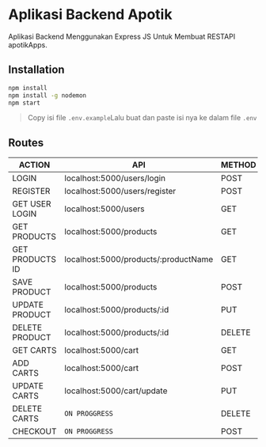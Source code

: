 # Aplikasi Backend Apotik
Aplikasi Backend Menggunakan Express JS Untuk Membuat RESTAPI apotikApps.

## Installation
```sh
npm install
npm install -g nodemon
npm start
```
> Copy isi file `.env.example`Lalu buat dan paste isi nya ke dalam file `.env` 

## Routes

| ACTION | API | METHOD | AUTHH |
| ------ | ------ | ------ | ------ |
| LOGIN | localhost:5000/users/login | POST | NO |
| REGISTER | localhost:5000/users/register | POST | NO |
| GET USER LOGIN | localhost:5000/users | GET | USER/ADMIN/SUPERADMIN |
| GET PRODUCTS | localhost:5000/products | GET | USER/ADMIN/SUPERADMIN |
| GET PRODUCTS ID | localhost:5000/products/:productName | GET | USER/ADMIN/SUPERADMIN |
| SAVE PRODUCT | localhost:5000/products | POST | ADMIN/SUPERADMIN |
| UPDATE PRODUCT | localhost:5000/products/:id | PUT | ADMIN/SUPERADMIN |
| DELETE PRODUCT | localhost:5000/products/:id | DELETE | ADMIN/SUPERADMIN |
| GET CARTS | localhost:5000/cart | GET | USER/ADMIN/SUPERADMIN |
| ADD CARTS | localhost:5000/cart | POST | USER/ADMIN/SUPERADMIN |
| UPDATE CARTS | localhost:5000/cart/update | PUT | USER/ADMIN/SUPERADMIN |
| DELETE CARTS | `ON PROGGRESS` | DELETE | USER/ADMIN/SUPERADMIN |
| CHECKOUT | `ON PROGGRESS` | POST | USER/ADMIN/SUPERADMIN |
